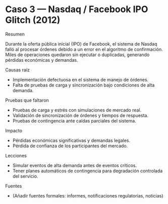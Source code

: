 # Caso 3 — Nasdaq / Facebook IPO Glitch (2012)

Resumen

Durante la oferta pública inicial (IPO) de Facebook, el sistema de Nasdaq falló al procesar órdenes debido a
un error en el algoritmo de confirmación. Miles de operaciones quedaron sin ejecutar o duplicadas,
generando pérdidas económicas y demandas.

Causas raíz

- Implementación defectuosa en el sistema de manejo de órdenes.
- Falta de pruebas de carga y sincronización bajo condiciones de alta demanda.

Pruebas que faltaron

- Pruebas de carga y estrés con simulaciones de mercado real.
- Validación de sincronización de órdenes y tiempos de respuesta.
- Pruebas de contingencia ante caídas parciales del sistema.

Impacto

- Pérdidas económicas significativas y demandas legales.
- Pérdida de confianza de los participantes del mercado.

Lecciones

- Simular eventos de alta demanda antes de eventos críticos.
- Tener planes automáticos de contingencia para degradación controlada del servicio.

Fuentes

- (Añadir fuentes formales: informes, notificaciones regulatorias, noticias)
